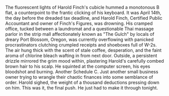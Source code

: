 The fluorescent lights of Harold Finch's cubicle hummed a monotonous B flat, a counterpoint to the frantic clicking of his keyboard. It was April 14th, the day before the dreaded tax deadline, and Harold Finch, Certified Public Accountant and owner of Finch's Figures, was drowning.  His cramped office, tucked between a laundromat and a questionable Thai massage parlor in the strip mall affectionately known as "The Gulch" by locals of dreary Port Blossom, Oregon, was currently overflowing with panicked procrastinators clutching crumpled receipts and shoeboxes full of W-2s.  The air hung thick with the scent of stale coffee, desperation, and the faint aroma of chlorine bleach wafting in from next door. Outside, a persistent drizzle mirrored the grim mood within, plastering Harold's carefully combed brown hair to his scalp. He squinted at the computer screen, his eyes bloodshot and burning. Another Schedule C.  Just another small business owner trying to wrangle their chaotic finances into some semblance of order.  Harold sighed, the weight of a thousand deductions pressing down on him. This was it, the final push. He just had to make it through tonight.
